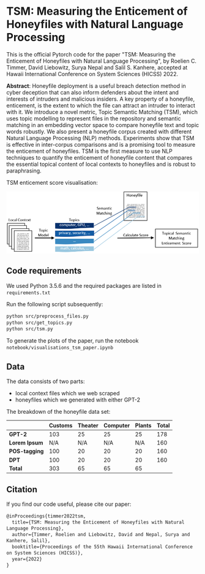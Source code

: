 # TSM: Measuring the Enticement of Honeyfiles with Natural Language Processing

This is the official Pytorch code for the paper "TSM: Measuring the Enticement of Honeyfiles with Natural Language Processing", by Roelien C. Timmer, David Liebowitz, Surya Nepal and Salil S. Kanhere, accepted at Hawaii International Conference on System Sciences (HICSS) 2022. 

**Abstract**: 
Honeyfile deployment is a useful breach detection method in cyber deception that can also inform defenders about the intent and interests of intruders and malicious insiders. A key property of a honeyfile, enticement, is the extent to which the file can attract an intruder to interact with it. We introduce a novel metric, Topic Semantic Matching (TSM), which uses topic modelling to represent files in the repository and semantic matching in an embedding vector space to compare honeyfile text and topic words robustly. We also present a honeyfile corpus created with different Natural Language Processing (NLP) methods. Experiments show that TSM is effective in inter-corpus comparisons and is a promising tool to measure the enticement of honeyfiles. TSM is the first measure to use NLP techniques to quantify the enticement of honeyfile content that compares the essential topical content of local contexts to honeyfiles and is robust to paraphrasing.

TSM enticement score visualisation:

<img src="media/tsm_visualisation.PNG" width="600">


## Code requirements

We used Python 3.5.6 and the required packages are listed in `requirements.txt`

Run the following script subsequently:

```bash
python src/preprocess_files.py
python src/get_topics.py
python src/tsm.py
```

To generate the plots of the paper, run the notebook `notebook/visualisations_tsm_paper.ipynb`

## Data
The data consists of two parts:
* local context files which we web scraped
* honeyfiles which we generated with either GPT-2

The breakdown of the honeyfile data set:

|               | Customs       | Theater      | Computer      |Plants        | Total         |
| ------------- | ------------- |------------- | ------------- |------------- | ------------- |
| **GPT-2**         | 103           | 25           | 25            | 25           | 178           |
| **Lorem Ipsum**   | N/A           | N/A          | N/A           | N/A          | 160           |
| **POS-tagging**   | 100           | 20           | 20            | 20           | 160           |
| **DPT**           | 100           | 20           | 20            | 20           | 160           |
| **Total**         | 303           | 65           | 65            | 65           |               |

## Citation 

If you find our code useful, please cite our paper: 

```
@inProceedings{timmer2022tsm,
  title={TSM: Measuring the Enticement of Honeyfiles with Natural Language Processing},
  author={Timmer, Roelien and Liebowitz, David and Nepal, Surya and Kanhere, Salil},
  booktitle={Proceedings of the 55th Hawaii International Conference on System Sciences (HICSS)},
  year={2022}
}
```
